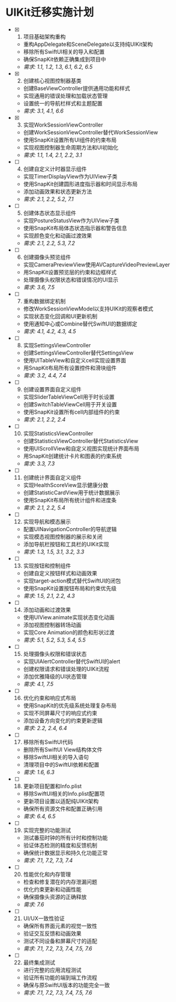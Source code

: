 # UIKit迁移实施计划

- [x] 1. 项目基础架构重构
  - 重构AppDelegate和SceneDelegate以支持纯UIKit架构
  - 移除所有SwiftUI相关的导入和配置
  - 确保SnapKit依赖正确集成到项目中
  - _需求: 1.1, 1.2, 1.3, 6.1, 6.2, 6.5_

- [x] 2. 创建核心视图控制器基类
  - 创建BaseViewController提供通用功能和样式
  - 实现通用的错误处理和加载状态管理
  - 设置统一的导航栏样式和主题配置
  - _需求: 3.1, 4.1, 6.6_

- [x] 3. 实现WorkSessionViewController
  - 创建WorkSessionViewController替代WorkSessionView
  - 使用SnapKit设置所有UI组件的约束布局
  - 实现视图控制器生命周期方法和UI初始化
  - _需求: 1.1, 1.4, 2.1, 2.2, 3.1_

- [ ] 4. 创建自定义计时器显示组件
  - 实现TimerDisplayView作为UIView子类
  - 使用SnapKit创建圆形进度指示器和时间显示布局
  - 添加动画效果和状态更新方法
  - _需求: 2.1, 2.2, 5.2, 7.1_

- [ ] 5. 创建体态状态显示组件
  - 实现PostureStatusView作为UIView子类
  - 使用SnapKit布局体态状态指示器和警告信息
  - 实现颜色变化和动画过渡效果
  - _需求: 2.1, 2.2, 5.3, 7.2_

- [ ] 6. 创建摄像头预览组件
  - 实现CameraPreviewView使用AVCaptureVideoPreviewLayer
  - 用SnapKit设置预览层的约束和边框样式
  - 处理摄像头权限状态和错误情况的UI显示
  - _需求: 3.6, 7.5_

- [ ] 7. 重构数据绑定机制
  - 修改WorkSessionViewModel以支持UIKit的观察者模式
  - 实现状态变化回调和UI更新机制
  - 使用通知中心或Combine替代SwiftUI的数据绑定
  - _需求: 4.1, 4.2, 4.3, 4.5_

- [ ] 8. 实现SettingsViewController
  - 创建SettingsViewController替代SettingsView
  - 使用UITableView和自定义cell实现设置界面
  - 用SnapKit布局所有设置控件和滑块组件
  - _需求: 3.2, 4.4, 7.4_

- [ ] 9. 创建设置界面自定义组件
  - 实现SliderTableViewCell用于时长设置
  - 创建SwitchTableViewCell用于开关设置
  - 使用SnapKit设置所有cell内部组件的约束
  - _需求: 2.1, 2.2, 2.4_

- [ ] 10. 实现StatisticsViewController
  - 创建StatisticsViewController替代StatisticsView
  - 使用UIScrollView和自定义视图实现统计界面布局
  - 用SnapKit创建统计卡片和图表的约束系统
  - _需求: 3.3, 7.3_

- [ ] 11. 创建统计界面自定义组件
  - 实现HealthScoreView显示健康分数
  - 创建StatisticCardView用于统计数据展示
  - 使用SnapKit布局所有统计组件和进度条
  - _需求: 2.1, 2.2, 5.4_

- [ ] 12. 实现导航和模态展示
  - 配置UINavigationController的导航逻辑
  - 实现模态视图控制器的展示和关闭
  - 添加导航栏按钮和工具栏的UIKit实现
  - _需求: 1.3, 1.5, 3.1, 3.2, 3.3_

- [ ] 13. 实现按钮和控制组件
  - 创建自定义按钮样式和动画效果
  - 实现target-action模式替代SwiftUI的闭包
  - 使用SnapKit设置按钮布局和约束优先级
  - _需求: 1.5, 2.1, 2.2, 4.3_

- [ ] 14. 添加动画和过渡效果
  - 使用UIView.animate实现状态变化动画
  - 添加视图控制器转场动画
  - 实现Core Animation的颜色和形状过渡
  - _需求: 5.1, 5.2, 5.3, 5.4, 5.5_

- [ ] 15. 处理摄像头权限和错误状态
  - 实现UIAlertController替代SwiftUI的alert
  - 创建权限请求和错误处理的UIKit流程
  - 添加优雅降级的UI状态管理
  - _需求: 4.1, 7.5_

- [ ] 16. 优化约束和响应式布局
  - 使用SnapKit的优先级系统处理复杂布局
  - 实现不同屏幕尺寸的响应式约束
  - 添加设备方向变化的约束更新逻辑
  - _需求: 2.2, 2.4, 6.4_

- [ ] 17. 移除所有SwiftUI代码
  - 删除所有SwiftUI View结构体文件
  - 移除SwiftUI相关的导入语句
  - 清理项目中的SwiftUI依赖和配置
  - _需求: 1.6, 6.3_

- [ ] 18. 更新项目配置和Info.plist
  - 移除SwiftUI相关的Info.plist配置项
  - 更新项目设置以适配纯UIKit架构
  - 确保所有资源文件和配置正确引用
  - _需求: 6.4, 6.5_

- [ ] 19. 实现完整的功能测试
  - 测试番茄时钟的所有计时和控制功能
  - 验证体态检测的精度和反馈机制
  - 确保统计数据显示和持久化功能正常
  - _需求: 7.1, 7.2, 7.3, 7.4_

- [ ] 20. 性能优化和内存管理
  - 检查和修复潜在的内存泄漏问题
  - 优化约束更新和动画性能
  - 确保摄像头资源的正确释放
  - _需求: 7.6_

- [ ] 21. UI/UX一致性验证
  - 确保所有界面元素的视觉一致性
  - 验证交互反馈和动画效果
  - 测试不同设备和屏幕尺寸的适配
  - _需求: 7.1, 7.2, 7.3, 7.4, 7.5, 7.6_

- [ ] 22. 最终集成测试
  - 进行完整的应用流程测试
  - 验证所有功能的端到端工作流程
  - 确保与原SwiftUI版本的功能完全一致
  - _需求: 7.1, 7.2, 7.3, 7.4, 7.5, 7.6_